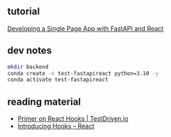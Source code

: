 ## tutorial

[Developing a Single Page App with FastAPI and React](https://testdriven.io/blog/fastapi-react/)

## dev notes

```bash
mkdir backend
conda create -n test-fastapireact python=3.10 -y
conda activate test-fastapireact
```

## reading material

- [Primer on React Hooks | TestDriven.io](https://testdriven.io/blog/react-hooks-primer/)
- [Introducing Hooks – React](https://reactjs.org/docs/hooks-intro.html)
